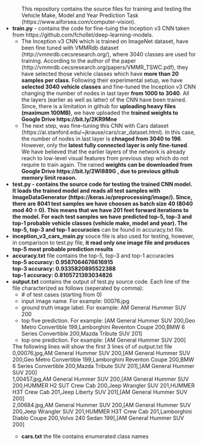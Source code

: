<ul>
  <ul>
    This repository contains the source files for training and testing the Vehicle Make, Model and Year Prediction Task (https://www.aiforsea.com/computer-vision). 
  </ul>
  <li>
    <b>train.py</b> - contains the code for fine-tuing the Inception v3 CNN taken from https://github.com/fchollet/deep-learning-models. 
      <ul>
        <li>
          The Inception v3 CNN which is trained on ImageNet dataset, have been fine tuned with VMMRdb dataset (http://vmmrdb.cecsresearch.org/), where 3040 classes are used for training. 
          According to the author of the paper (http://vmmrdb.cecsresearch.org/papers/VMMR_TSWC.pdf), they have selected those vehicle classes which have <b>more than 20 samples per class</b>.
          Following their experimental setup, we have <b>selected 3040 vehicle classes</b> and fine-tuned the Inception v3 CNN changing the number of nodes in last layer <b>from 1000 to 3040</b>.
          All the layers (earlier as well as latter) of the CNN have been trained. Since, there is a limitation in github for <b>uploading heavy files (maximum 100MB)</b>, we have uploaded the <b>trained weights to Google Drive https://bit.ly/2KR9Mne </b>
        </li>
        <li>
          The next step, was fine-tuning this CNN with Cars dataset (https://ai.stanford.edu/~jkrause/cars/car_dataset.html). In this case, the number of nodes in last layer is <b>chnaged from 3040 to 196</b>.
          However, only the <b>latest fully connected layer is only fine-tuned</b>. We have believed that the earlier layers of the network is already reach to low-level visual features from previous step which do not require to train again. 
          The rained <b>weights can be downloaded from Google Drive https://bit.ly/2WI889G </a>, due to previous github memory limit reason. 
        </li>
      </ul>
  </li>
  <li>
    <b>test.py</b> - contains the source code for testing the trained CNN model. It loads the trained model and reads all test samples with ImageDataGenerator (https://keras.io/preprocessing/image/).
    Since, there are 8041 test samples we have choosen as batch size 40 (8040 mod 40 = 0). This means that we have 201 feet forward iterations to the model. 
    For each test samples we have predicted top-5, top-3 and top-1 probable vehicle classes (vehicle make, model and year). The <a>top-5, top-3 and top-1 accuracies</b> can be found in accuracy.txt file. 
  </li>
  <li>
    <b>inception_v3_cars_main.py</b> souce file is also used for testing, however, in comparison to test.py file, <b>it read only one image file and produces top-5 most probable prediction results</b> 
  </li>
  <li>
    <b>accuracy.txt</b> file contains the top-5, top-3 and top-1 accuracies<br/>
    <b>top-5 accuracy: 0.9587064676616915</b><br/>
    <b>top-3 accuracy: 0.9335820895522388</b><br/>
    <b>top-1 accuracy: 0.8105721393034826</b><br/>
  </li>
  <li>
    <b>output.txt</b> contains the output of test.py source code. Each line of the file characterized as follows (seperated by comma):
    <br/>
    <ul>
      <li>
        # of test cases (starting from 0)
      </li>
      <li>
        input image name. For example: 00076.jpg
      </li>
      <li>
        ground truth image label. For example: AM General Hummer SUV 200
      </li>
      <li>
        top five prediction. For example: [AM General Hummer SUV 200,Geo Metro Convertible 199,Lamborghini Reventon Coupe 200,BMW 6 Series Convertible 200,Mazda Tribute SUV 201]
      </li>
      <li>
        top one prediction. For example: [AM General Hummer SUV 200]
      </li>
    </ul>
    The following lines will show the first 3 lines of of output.txt file<br/>
    0,00076.jpg,AM General Hummer SUV 200,[AM General Hummer SUV 200,Geo Metro Convertible 199,Lamborghini Reventon Coupe 200,BMW 6 Series Convertible 200,Mazda Tribute SUV 201],[AM General Hummer SUV 200]<br>
    1,00457.jpg,AM General Hummer SUV 200,[AM General Hummer SUV 200,HUMMER H2 SUT Crew Cab 200,Jeep Wrangler SUV 201,HUMMER H3T Crew Cab 201,Jeep Liberty SUV 201],[AM General Hummer SUV 200]<br>
    2,00684.jpg,AM General Hummer SUV 200,[AM General Hummer SUV 200,Jeep Wrangler SUV 201,HUMMER H3T Crew Cab 201,Lamborghini Diablo Coupe 200,Volvo 240 Sedan 199],[AM General Hummer SUV 200]<br>
   </li>
    <ul>
      <li>
        <b>cars.txt</b> the file contains enumerated class names
      </li>
    </ul>
  </li>
</ul>
